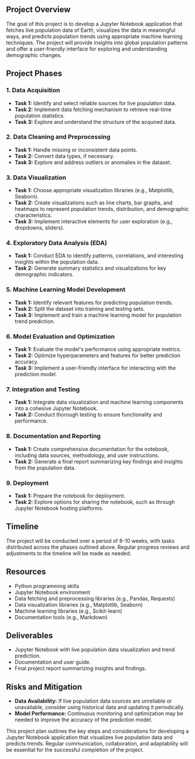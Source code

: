 ## Project Overview

The goal of this project is to develop a Jupyter Notebook application that fetches live population data of Earth, visualizes the data in meaningful ways, and predicts population trends using appropriate machine learning techniques. The project will provide insights into global population patterns and offer a user-friendly interface for exploring and understanding demographic changes.

## Project Phases

### 1. Data Acquisition
- **Task 1:** Identify and select reliable sources for live population data.
- **Task 2:** Implement data fetching mechanism to retrieve real-time population statistics.
- **Task 3:** Explore and understand the structure of the acquired data.

### 2. Data Cleaning and Preprocessing
- **Task 1:** Handle missing or inconsistent data points.
- **Task 2:** Convert data types, if necessary.
- **Task 3:** Explore and address outliers or anomalies in the dataset.

### 3. Data Visualization
- **Task 1:** Choose appropriate visualization libraries (e.g., Matplotlib, Seaborn).
- **Task 2:** Create visualizations such as line charts, bar graphs, and heatmaps to represent population trends, distribution, and demographic characteristics.
- **Task 3:** Implement interactive elements for user exploration (e.g., dropdowns, sliders).

### 4. Exploratory Data Analysis (EDA)
- **Task 1:** Conduct EDA to identify patterns, correlations, and interesting insights within the population data.
- **Task 2:** Generate summary statistics and visualizations for key demographic indicators.

### 5. Machine Learning Model Development
- **Task 1:** Identify relevant features for predicting population trends.
- **Task 2:** Split the dataset into training and testing sets.
- **Task 3:** Implement and train a machine learning model for population trend prediction.

### 6. Model Evaluation and Optimization
- **Task 1:** Evaluate the model's performance using appropriate metrics.
- **Task 2:** Optimize hyperparameters and features for better prediction accuracy.
- **Task 3:** Implement a user-friendly interface for interacting with the prediction model.

### 7. Integration and Testing
- **Task 1:** Integrate data visualization and machine learning components into a cohesive Jupyter Notebook.
- **Task 2:** Conduct thorough testing to ensure functionality and performance.

### 8. Documentation and Reporting
- **Task 1:** Create comprehensive documentation for the notebook, including data sources, methodology, and user instructions.
- **Task 2:** Generate a final report summarizing key findings and insights from the population data.

### 9. Deployment
- **Task 1:** Prepare the notebook for deployment.
- **Task 2:** Explore options for sharing the notebook, such as through Jupyter Notebook hosting platforms.

## Timeline

The project will be conducted over a period of 8-10 weeks, with tasks distributed across the phases outlined above. Regular progress reviews and adjustments to the timeline will be made as needed.

## Resources

- Python programming skills
- Jupyter Notebook environment
- Data fetching and preprocessing libraries (e.g., Pandas, Requests)
- Data visualization libraries (e.g., Matplotlib, Seaborn)
- Machine learning libraries (e.g., Scikit-learn)
- Documentation tools (e.g., Markdown)

## Deliverables

- Jupyter Notebook with live population data visualization and trend prediction.
- Documentation and user guide.
- Final project report summarizing insights and findings.

## Risks and Mitigation

- **Data Availability:** If live population data sources are unreliable or unavailable, consider using historical data and updating it periodically.
- **Model Performance:** Continuous monitoring and optimization may be needed to improve the accuracy of the prediction model.

This project plan outlines the key steps and considerations for developing a Jupyter Notebook application that visualizes live population data and predicts trends. Regular communication, collaboration, and adaptability will be essential for the successful completion of the project.

